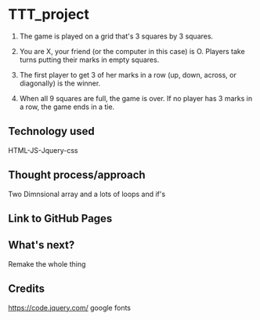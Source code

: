 # TTT_project
1. The game is played on a grid that's 3 squares by 3 squares.

2. You are X, your friend (or the computer in this case) is O. Players take turns putting their marks in empty squares. 

3. The first player to get 3 of her marks in a row (up, down, across, or diagonally) is the winner.
4. When all 9 squares are full, the game is over. If no player has 3 marks in a row, the game ends in a tie.
## Technology used
HTML-JS-Jquery-css
## Thought process/approach
Two Dimnsional array and a lots of loops and if's
## Link to GitHub Pages

## What's next?
Remake the whole thing
## Credits
https://code.jquery.com/
google fonts
